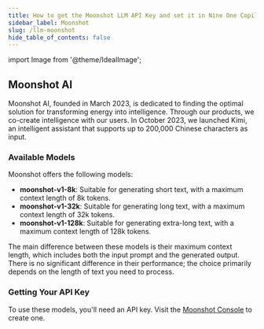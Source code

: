 ```yaml
---
title: How to get the Moonshot LLM API Key and set it in Nine One Copilot
sidebar_label: Moonshot
slug: /llm-moonshot
hide_table_of_contents: false
---
```

import Image from '@theme/IdealImage';

## Moonshot AI

Moonshot AI, founded in March 2023, is dedicated to finding the optimal solution for transforming energy into intelligence. Through our products, we co-create intelligence with our users. In October 2023, we launched Kimi, an intelligent assistant that supports up to 200,000 Chinese characters as input.

### Available Models

Moonshot offers the following models:

- **moonshot-v1-8k**: Suitable for generating short text, with a maximum context length of 8k tokens.
- **moonshot-v1-32k**: Suitable for generating long text, with a maximum context length of 32k tokens.
- **moonshot-v1-128k**: Suitable for generating extra-long text, with a maximum context length of 128k tokens.

The main difference between these models is their maximum context length, which includes both the input prompt and the generated output. There is no significant difference in their performance; the choice primarily depends on the length of text you need to process.

### Getting Your API Key

To use these models, you'll need an API key. Visit the [Moonshot Console](https://platform.moonshot.cn/console) to create one.
